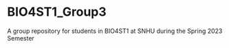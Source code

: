 # BIO4ST1_Group3
A group repository for students in BIO4ST1 at SNHU during the Spring 2023 Semester
